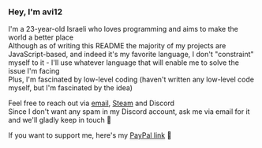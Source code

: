 ### Hey, I'm avi12

I'm a 23-year-old Israeli who loves programming and aims to make the world a better place  
Although as of writing this README the majority of my projects are JavaScript-based, and indeed it's my favorite language, I don't "constraint" myself to it - I'll use whatever language that will enable me to solve the issue I'm facing  
Plus, I'm fascinated by low-level coding (haven't written any low-level code myself, but I'm fascinated by the idea)

Feel free to reach out via [email](mailto:avi6106@gmail.com), [Steam](https://steamcommunity.com/id/avi12) and Discord  
Since I don't want any spam in my Discord account, ask me via email for it and we'll gladly keep in touch 🙂

If you want to support me, here's my [PayPal link](https://paypal.me/avi12/usd0) 🙂
